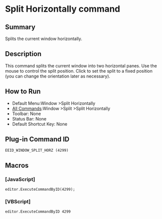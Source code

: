 # Split Horizontally command

## Summary

Splits the current window horizontally.

## Description

This command splits the current window into two horizontal panes. Use the
mouse to control the split position. Click to set the split to a fixed
position (you can change the orientation later as necessary).

## How to Run

- Default Menu:Window
\>Split Horizontally
- [All Commands](../tools/all_commands):Window
\>Split \>Split Horizontally
- Toolbar: None
- Status Bar: None
- Default Shortcut Key: None

## Plug-in Command ID

```
EEID_WINDOW_SPLIT_HORZ (4299)```

## Macros

### \[JavaScript\]

```
editor.ExecuteCommandByID(4299);
```

### \[VBScript\]

```
editor.ExecuteCommandByID 4299
```
